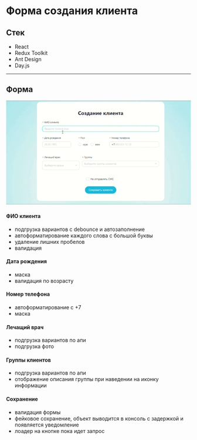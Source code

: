 # Форма создания клиента

## Стек

- React
- Redux Toolkit
- Ant Design
- Day.js

---

## Форма

![Farmers Market Finder Demo](public/demo.gif)

#### ФИО клиента

- подгрузка вариантов с debounce и автозаполнение
- автоформатирование каждого слова с большой буквы
- удаление лишних пробелов
- валидация

#### Дата рождения

- маска
- валидация по возрасту

#### Номер телефона

- автоформатирование с +7
- маска

#### Лечащий врач

- подгрузка вариантов по апи
- подгрузка фото

#### Группы клиентов

- подгрузка вариантов по апи
- отображение описания группы при наведении на иконку информации

#### Сохранение

- валидация формы
- фейковое сохранение, объект выводится в консоль с задержкой и появляется уведомление
- лоадер на кнопке пока идет запрос
